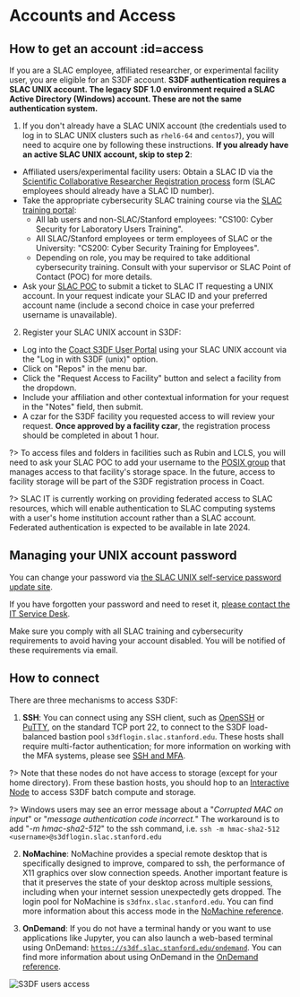 # Accounts and Access

## How to get an account :id=access

If you are a SLAC employee, affiliated researcher, or experimental
facility user, you are eligible for an S3DF account. **S3DF authentication requires a SLAC UNIX account. The legacy SDF 1.0 environment required a SLAC Active Directory (Windows) account. These are not the same authentication system.**

1. If you don't already have a SLAC UNIX account (the credentials used to log in to SLAC UNIX clusters such as `rhel6-64` and `centos7`), you will need to acquire one by following these instructions. **If you already have an active SLAC UNIX account, skip to step 2**:
  * Affiliated users/experimental facility users: Obtain a SLAC ID via the [Scientific Collaborative Researcher Registration process](https://it.slac.stanford.edu/identity/scientific-collaborative-researcher-registration) form (SLAC employees should already have a SLAC ID number).
  * Take the appropriate cybersecurity SLAC training course via the [SLAC training portal](https://slactraining.slac.stanford.edu/how-access-the-web-training-portal):
      * All lab users and non-SLAC/Stanford employees: "CS100: Cyber Security for Laboratory Users Training".
      * All SLAC/Stanford employees or term employees of SLAC or the University: "CS200: Cyber Security Training for Employees".
      * Depending on role, you may be required to take additional cybersecurity training. Consult with your supervisor or SLAC Point of Contact (POC) for more details.
  * Ask your [SLAC POC](contact-us.md#facpoc) to submit a ticket to SLAC IT requesting a UNIX account. In your request indicate your SLAC ID and your preferred account name (include a second choice in case your preferred username is unavailable).
2. Register your SLAC UNIX account in S3DF:
  * Log into the [Coact S3DF User Portal](https://s3df.slac.stanford.edu/coact) using your SLAC UNIX account via the "Log in with S3DF (unix)" option.
  * Click on "Repos" in the menu bar.
  * Click the "Request Access to Facility" button and select a facility from the dropdown.
  * Include your affiliation and other contextual information for your request in the "Notes" field, then submit.
  * A czar for the S3DF facility you requested access to will review your request. **Once approved by a facility czar**, the registration process should be completed in about 1 hour.

?> To access files and folders in facilities such as Rubin and LCLS, you will need to ask your SLAC POC to add your username to the [POSIX group](contact-us.md#facpoc) that manages access to that facility's storage space. In the future, access to facility storage will be part of the S3DF registration process in Coact.

?> SLAC IT is currently working on providing federated access to SLAC resources, which will enable authentication to SLAC computing systems with a user's home institution account rather than a SLAC account. Federated authentication is expected to be available in late 2024.

## Managing your UNIX account password

You can change your password via [the SLAC UNIX self-service password update site](https://unix-password.slac.stanford.edu/).

If you have forgotten your password and need to reset it, [please contact the IT Service Desk](https://it.slac.stanford.edu/support).

Make sure you comply with all SLAC training and cybersecurity requirements to avoid having your account disabled. You will be notified of these requirements via email.

## How to connect

There are three mechanisms to access S3DF:

1. **SSH**: You can connect using any SSH client, such as [OpenSSH](www.openssh.com) or [PuTTY](https://www.chiark.greenend.org.uk/~sgtatham/putty/), on the standard TCP port 22, to connect to the S3DF load-balanced bastion pool `s3dflogin.slac.stanford.edu`. These hosts shall require multi-factor authentication; for more information on working with the MFA systems, please see [SSH and MFA](sshmfa_user.md).

?> Note that these nodes do not have access to storage (except for your home directory). From these bastion hosts, you should hop to an [Interactive Node](interactive-compute.md#interactive-pools) to access S3DF batch compute and storage.

?> Windows users may see an error message about a "*Corrupted MAC on input*" or "*message authentication code incorrect.*" The workaround is to add "*-m hmac-sha2-512*" to the ssh command, i.e. `ssh -m hmac-sha2-512 <username>@s3dflogin.slac.stanford.edu`

2. **NoMachine**: NoMachine provides a special remote desktop that is specifically designed to improve, compared to ssh, the performance of X11 graphics over slow connection speeds. Another important feature is that it preserves the state of your desktop across multiple sessions, including when your internet session unexpectedly gets dropped. The login pool for NoMachine is `s3dfnx.slac.stanford.edu`. You can find more information about this access mode in the [NoMachine reference](reference.md#nomachine).

3. **OnDemand**: If you do not have a terminal handy or you want to use applications like Jupyter, you can also launch a web-based terminal using OnDemand: [`https://s3df.slac.stanford.edu/ondemand`](https://s3df.slac.stanford.edu/ondemand). You can find more information about using OnDemand in the [OnDemand reference](interactive-compute.md#ondemand).

![S3DF users access](assets/S3DF_users_access.png)
